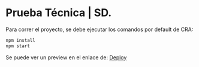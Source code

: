 # Prueba Técnica | SD.

Para correr el proyecto, se debe ejecutar los comandos por default de CRA:

```bash
npm install
npm start
```

Se puede ver un preview en el enlace de: [Deploy](https://sd-registro-usuarios.netlify.app/)
